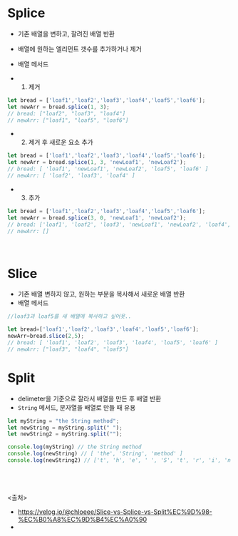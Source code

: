 # Splice
- 기존 배열을 변하고, 잘려진 배열 반환
- 배열에 원하는 엘리먼트 갯수를 추가하거나 제거
- 배열 메서드

- 1. 제거
```js
let bread = ['loaf1','loaf2','loaf3','loaf4','loaf5','loaf6'];
let newArr = bread.splice(1, 3);
// bread: ["loaf2", "loaf3", "loaf4"]
// newArr: ["loaf1", "loaf5", "loaf6"]
```

- 2. 제거 후 새로운 요소 추가
```js
let bread = ['loaf1','loaf2','loaf3','loaf4','loaf5','loaf6'];
let newArr = bread.splice(1, 3, 'newLoaf1', 'newLoaf2');
// bread: [ 'loaf1', 'newLoaf1', 'newLoaf2', 'loaf5', 'loaf6' ]
// newArr: [ 'loaf2', 'loaf3', 'loaf4' ]
```

- 3. 추가
```js
let bread = ['loaf1','loaf2','loaf3','loaf4','loaf5','loaf6'];
let newArr = bread.splice(3, 0, 'newLoaf1', 'newLoaf2');
// bread: ['loaf1', 'loaf2', 'loaf3', 'newLoaf1', 'newLoaf2', 'loaf4', 'loaf5', 'loaf6']
// newArr: []
```

<br>

# Slice
- 기존 배열 변하지 않고, 원하는 부분을 복사해서 새로운 배열 반환
- 배열 메서드
```js
//loaf3과 loaf5를 새 배열에 복사하고 싶어욧..

let bread=['loaf1','loaf2','loaf3','loaf4','loaf5','loaf6'];
newArr=bread.slice(2,5);
// bread: [ 'loaf1', 'loaf2', 'loaf3', 'loaf4', 'loaf5', 'loaf6' ]
// newArr: ["loaf3", "loaf4", "loaf5"]
```

# Split
- delimeter을 기준으로 잘라서 배열을 만든 후 배열 반환 
- `String` 메서드, 문자열을 배열로 만들 때 유용

```js
let myString = "the String method";
let newString = myString.split(" ");
let newString2 = myString.split("");

console.log(myString) // the String method
console.log(newString) // [ 'the', 'String', 'method' ]
console.log(newString2) // ['t', 'h', 'e', ' ', 'S', 't', 'r', 'i', 'n', 'g', ' ', 'm', 'e', 't', 'h','o', 'd']
```

<br><br><br>
<출처>
- https://velog.io/@chloeee/Slice-vs-Splice-vs-Split%EC%9D%98-%EC%B0%A8%EC%9D%B4%EC%A0%90
- 
